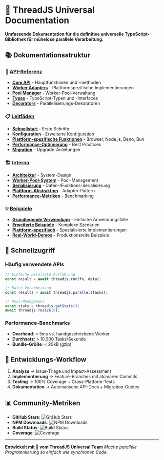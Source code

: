 # 📖 ThreadJS Universal Documentation

**Umfassende Dokumentation für die definitive universelle TypeScript-Bibliothek für mühelose parallele Verarbeitung.**

## 📚 Dokumentationsstruktur

### 🔧 [API-Referenz](./api/)

- **[Core API](./api/core.md)** - Hauptfunktionen und -methoden
- **[Worker Adapters](./api/adapters.md)** - Plattformspezifische Implementierungen
- **[Pool Manager](./api/pool.md)** - Worker-Pool-Verwaltung
- **[Types](./api/types.md)** - TypeScript-Typen und -Interfaces
- **[Decorators](./api/decorators.md)** - Parallelisierungs-Dekoratoren

### 📋 [Leitfäden](./guides/)

- **[Schnellstart](./guides/quickstart.md)** - Erste Schritte
- **[Konfiguration](./guides/configuration.md)** - Erweiterte Konfiguration
- **[Plattform-spezifische Funktionen](./guides/platform-features.md)** - Browser, Node.js, Deno, Bun
- **[Performance-Optimierung](./guides/performance.md)** - Best Practices
- **[Migration](./guides/migration/)** - Upgrade-Anleitungen

### 🏗️ [Interna](./internals/)

- **[Architektur](./internals/architecture.md)** - System-Design
- **[Worker-Pool-System](./internals/worker-pool.md)** - Pool-Management
- **[Serialisierung](./internals/serialization.md)** - Daten-/Funktions-Serialisierung
- **[Plattform-Abstraktion](./internals/platform-abstraction.md)** - Adapter-Pattern
- **[Performance-Metriken](./internals/performance-metrics.md)** - Benchmarking

### 💡 [Beispiele](./examples/)

- **[Grundlegende Verwendung](./examples/basic-usage.md)** - Einfache Anwendungsfälle
- **[Erweiterte Beispiele](./examples/advanced.md)** - Komplexe Szenarien
- **[Plattform-spezifisch](./examples/platform-specific.md)** - Spezialisierte Implementierungen
- **[Real-World-Demos](./examples/real-world.md)** - Produktionsreife Beispiele

## 🎯 Schnellzugriff

### Häufig verwendete APIs

```typescript
// Einfache parallele Ausführung
const result = await threadjs.run(fn, data);

// Batch-Verarbeitung
const results = await threadjs.parallel(tasks);

// Pool-Management
const stats = threadjs.getStats();
await threadjs.resize(8);
```

### Performance-Benchmarks

- **Overhead**: < 5ms vs. handgeschriebene Worker
- **Durchsatz**: > 10.000 Tasks/Sekunde
- **Bundle-Größe**: < 20kB (gzip)

## 🔄 Entwicklungs-Workflow

1. **Analyse** → Issue-Triage und Impact-Assessment
2. **Implementierung** → Feature-Branches mit atomaren Commits
3. **Testing** → 100% Coverage + Cross-Platform-Tests
4. **Dokumentation** → Automatische API-Docs + Migration-Guides

## 📊 Community-Metriken

- **GitHub Stars**: ![GitHub Stars](https://img.shields.io/github/stars/threadjs/universal?style=flat-square)
- **NPM Downloads**: ![NPM Downloads](https://img.shields.io/npm/dm/threadjs-universal?style=flat-square)
- **Build Status**: ![Build Status](https://img.shields.io/github/workflow/status/threadjs/universal/CI?style=flat-square)
- **Coverage**: ![Coverage](https://img.shields.io/codecov/c/github/threadjs/universal?style=flat-square)

---

**Entwickelt mit 💚 vom ThreadJS Universal Team**
_Mache parallele Programmierung so einfach wie synchronen Code._
